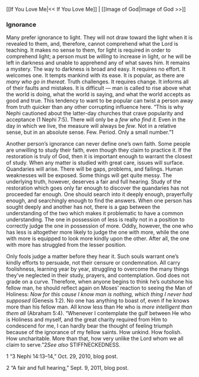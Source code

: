 [[If You Love Me|<< If You Love Me]]  |  [[Image of God|Image of God >>]]

### Ignorance
Many prefer ignorance to light. They will not draw toward the light when it is revealed to them, and, therefore, cannot comprehend what the Lord is teaching. It makes no sense to them, for light is required in order to comprehend light; a person must be *willing* to increase in light, or he will be left in darkness and unable to apprehend any of what saves him. It remains a mystery. The way to darkness is broad and easy. It requires no effort. It welcomes one. It tempts mankind with its ease. It is popular, as there are *many who go in thereat*. Truth challenges. It requires change. It informs all of their faults and mistakes. It is difficult — man is called to rise above what the world is doing, what the world is saying, and what the world accepts as good and true. This tendency to want to be popular can twist a person away from truth quicker than any other corrupting influence here. “This is why Nephi cautioned about the latter-day churches that crave popularity and acceptance (1 Nephi 7:5). There will only be a *few who find it.* Even in the day in which we live, the measure will always be *few*. Not in a relative sense, but in an absolute sense. Few. Period. Only a small number.”1

Another person’s ignorance can never define one’s own faith. Some people are unwilling to study their faith, even though they claim to practice it. If the restoration is truly of God, then it is important enough to warrant the closest of study. When any matter is studied with great care, issues will surface. Quandaries will arise. There will be gaps, problems, and failings. Human weaknesses will be exposed. Some things will get quite messy. The underlying truth, however, deserves a fair and full hearing. Study of the restoration which goes only far enough to discover the quandaries has not proceeded far enough. One should search into it deeply enough, prayerfully enough, and searchingly enough to find the answers. When one person has sought deeply and another has not, there is a gap between the understanding of the two which makes it problematic to have a common understanding. The one in possession of less is really not in a position to correctly judge the one in possession of more. Oddly, however, the one who has less is altogether more likely to judge the one with more, while the one with more is equipped to look more kindly upon the other. After all, the one with more has struggled from the lesser position.

Only fools judge a matter before they hear it. Such souls warrant one’s kindly efforts to persuade, not their censure or condemnation. All carry foolishness, learning year by year, struggling to overcome the many things they’ve neglected in their study, prayers, and contemplation. God does not grade on a curve. Therefore, when anyone begins to think he’s outshone his fellow man, he should reflect again on Moses’ reaction to seeing the Man of Holiness: *Now for this cause I know man is nothing, which thing I never had supposed* (Genesis 1:2). No one has anything to boast of, even if he knows more than his fellow man. All know less than He who is *more intelligent than them all* (Abraham 5:4). “Whenever I contemplate the gulf between He who is Holiness and myself, and the great charity required from Him to condescend for me, I can hardly bear the thought of feeling triumph because of the ignorance of my fellow saints. How unkind. How foolish. How uncharitable. More than that, how very unlike the Lord whom we all claim to serve.”2*See also* STIFFNECKEDNESS.



1 “3 Nephi 14:13–14,” Oct. 29, 2010, blog post.


2 “A fair and full hearing,” Sept. 9, 2011, blog post.